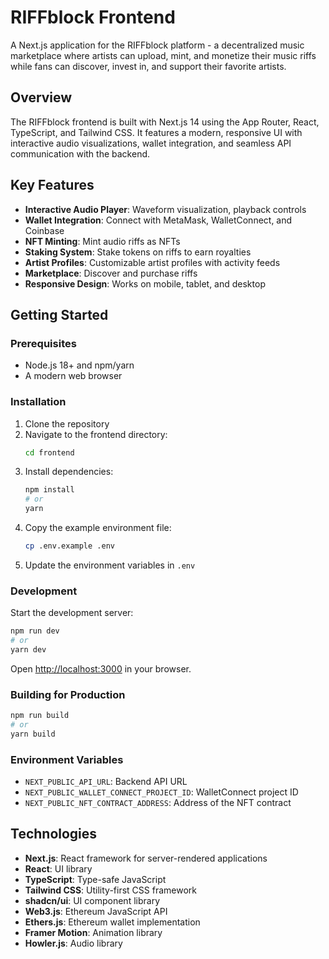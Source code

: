 # RIFFblock Frontend

A Next.js application for the RIFFblock platform - a decentralized music marketplace where artists can upload, mint, and monetize their music riffs while fans can discover, invest in, and support their favorite artists.

## Overview

The RIFFblock frontend is built with Next.js 14 using the App Router, React, TypeScript, and Tailwind CSS. It features a modern, responsive UI with interactive audio visualizations, wallet integration, and seamless API communication with the backend.

## Key Features

- **Interactive Audio Player**: Waveform visualization, playback controls
- **Wallet Integration**: Connect with MetaMask, WalletConnect, and Coinbase
- **NFT Minting**: Mint audio riffs as NFTs
- **Staking System**: Stake tokens on riffs to earn royalties
- **Artist Profiles**: Customizable artist profiles with activity feeds
- **Marketplace**: Discover and purchase riffs
- **Responsive Design**: Works on mobile, tablet, and desktop

## Getting Started

### Prerequisites

- Node.js 18+ and npm/yarn
- A modern web browser

### Installation

1. Clone the repository
2. Navigate to the frontend directory:
   ```bash
   cd frontend
   ```
3. Install dependencies:
   ```bash
   npm install
   # or
   yarn
   ```
4. Copy the example environment file:
   ```bash
   cp .env.example .env
   ```
5. Update the environment variables in `.env`

### Development

Start the development server:

```bash
npm run dev
# or
yarn dev
```

Open [http://localhost:3000](http://localhost:3000) in your browser.

### Building for Production

```bash
npm run build
# or
yarn build
```

### Environment Variables

- `NEXT_PUBLIC_API_URL`: Backend API URL
- `NEXT_PUBLIC_WALLET_CONNECT_PROJECT_ID`: WalletConnect project ID
- `NEXT_PUBLIC_NFT_CONTRACT_ADDRESS`: Address of the NFT contract

## Technologies

- **Next.js**: React framework for server-rendered applications
- **React**: UI library
- **TypeScript**: Type-safe JavaScript
- **Tailwind CSS**: Utility-first CSS framework
- **shadcn/ui**: UI component library
- **Web3.js**: Ethereum JavaScript API
- **Ethers.js**: Ethereum wallet implementation
- **Framer Motion**: Animation library
- **Howler.js**: Audio library

